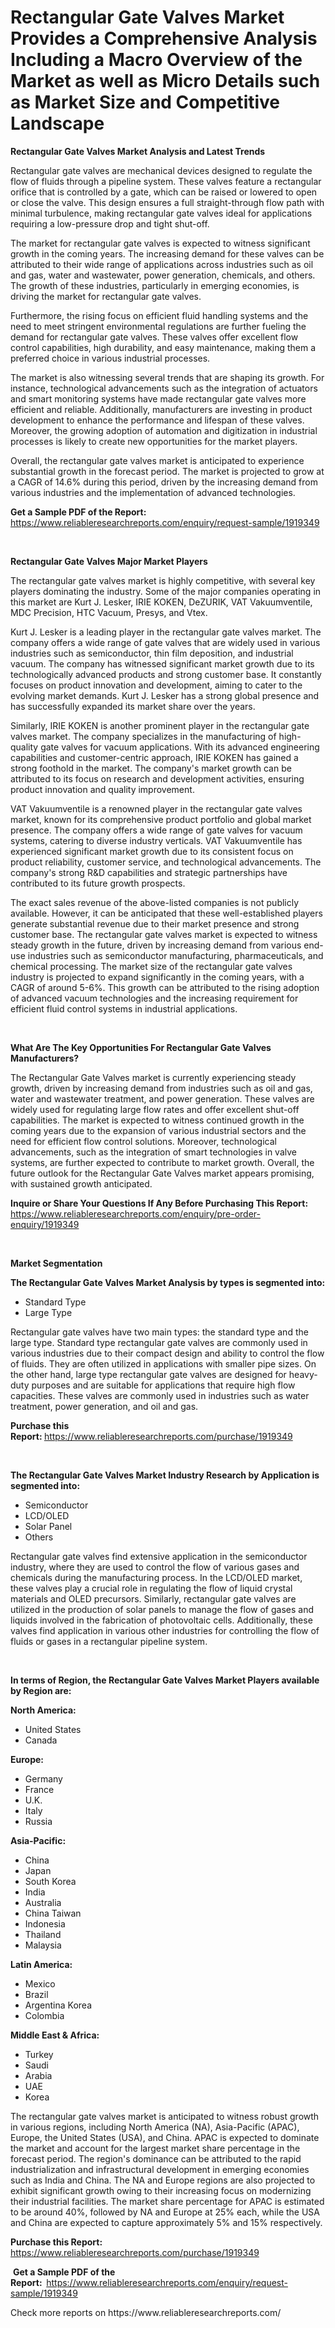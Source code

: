 <p><h1>Rectangular Gate Valves Market Provides a Comprehensive Analysis Including a Macro Overview of the Market as well as Micro Details such as Market Size and Competitive Landscape</h1></p><p><strong>Rectangular Gate Valves Market Analysis and Latest Trends</strong></p>
<p><p>Rectangular gate valves are mechanical devices designed to regulate the flow of fluids through a pipeline system. These valves feature a rectangular orifice that is controlled by a gate, which can be raised or lowered to open or close the valve. This design ensures a full straight-through flow path with minimal turbulence, making rectangular gate valves ideal for applications requiring a low-pressure drop and tight shut-off.</p><p>The market for rectangular gate valves is expected to witness significant growth in the coming years. The increasing demand for these valves can be attributed to their wide range of applications across industries such as oil and gas, water and wastewater, power generation, chemicals, and others. The growth of these industries, particularly in emerging economies, is driving the market for rectangular gate valves.</p><p>Furthermore, the rising focus on efficient fluid handling systems and the need to meet stringent environmental regulations are further fueling the demand for rectangular gate valves. These valves offer excellent flow control capabilities, high durability, and easy maintenance, making them a preferred choice in various industrial processes.</p><p>The market is also witnessing several trends that are shaping its growth. For instance, technological advancements such as the integration of actuators and smart monitoring systems have made rectangular gate valves more efficient and reliable. Additionally, manufacturers are investing in product development to enhance the performance and lifespan of these valves. Moreover, the growing adoption of automation and digitization in industrial processes is likely to create new opportunities for the market players.</p><p>Overall, the rectangular gate valves market is anticipated to experience substantial growth in the forecast period. The market is projected to grow at a CAGR of 14.6% during this period, driven by the increasing demand from various industries and the implementation of advanced technologies.</p></p>
<p><strong>Get a Sample PDF of the Report:&nbsp;</strong> <a href="https://www.reliableresearchreports.com/enquiry/request-sample/1919349">https://www.reliableresearchreports.com/enquiry/request-sample/1919349</a></p>
<p>&nbsp;</p>
<p><strong>Rectangular Gate Valves Major Market Players</strong></p>
<p><p>The rectangular gate valves market is highly competitive, with several key players dominating the industry. Some of the major companies operating in this market are Kurt J. Lesker, IRIE KOKEN, DeZURIK, VAT Vakuumventile, MDC Precision, HTC Vacuum, Presys, and Vtex.</p><p>Kurt J. Lesker is a leading player in the rectangular gate valves market. The company offers a wide range of gate valves that are widely used in various industries such as semiconductor, thin film deposition, and industrial vacuum. The company has witnessed significant market growth due to its technologically advanced products and strong customer base. It constantly focuses on product innovation and development, aiming to cater to the evolving market demands. Kurt J. Lesker has a strong global presence and has successfully expanded its market share over the years.</p><p>Similarly, IRIE KOKEN is another prominent player in the rectangular gate valves market. The company specializes in the manufacturing of high-quality gate valves for vacuum applications. With its advanced engineering capabilities and customer-centric approach, IRIE KOKEN has gained a strong foothold in the market. The company's market growth can be attributed to its focus on research and development activities, ensuring product innovation and quality improvement.</p><p>VAT Vakuumventile is a renowned player in the rectangular gate valves market, known for its comprehensive product portfolio and global market presence. The company offers a wide range of gate valves for vacuum systems, catering to diverse industry verticals. VAT Vakuumventile has experienced significant market growth due to its consistent focus on product reliability, customer service, and technological advancements. The company's strong R&D capabilities and strategic partnerships have contributed to its future growth prospects.</p><p>The exact sales revenue of the above-listed companies is not publicly available. However, it can be anticipated that these well-established players generate substantial revenue due to their market presence and strong customer base. The rectangular gate valves market is expected to witness steady growth in the future, driven by increasing demand from various end-use industries such as semiconductor manufacturing, pharmaceuticals, and chemical processing. The market size of the rectangular gate valves industry is projected to expand significantly in the coming years, with a CAGR of around 5-6%. This growth can be attributed to the rising adoption of advanced vacuum technologies and the increasing requirement for efficient fluid control systems in industrial applications.</p></p>
<p>&nbsp;</p>
<p><strong>What Are The Key Opportunities For Rectangular Gate Valves Manufacturers?</strong></p>
<p><p>The Rectangular Gate Valves market is currently experiencing steady growth, driven by increasing demand from industries such as oil and gas, water and wastewater treatment, and power generation. These valves are widely used for regulating large flow rates and offer excellent shut-off capabilities. The market is expected to witness continued growth in the coming years due to the expansion of various industrial sectors and the need for efficient flow control solutions. Moreover, technological advancements, such as the integration of smart technologies in valve systems, are further expected to contribute to market growth. Overall, the future outlook for the Rectangular Gate Valves market appears promising, with sustained growth anticipated.</p></p>
<p><strong>Inquire or Share Your Questions If Any Before Purchasing This Report:</strong> <a href="https://www.reliableresearchreports.com/enquiry/pre-order-enquiry/1919349">https://www.reliableresearchreports.com/enquiry/pre-order-enquiry/1919349</a></p>
<p>&nbsp;</p>
<p><strong>Market Segmentation</strong></p>
<p><strong>The Rectangular Gate Valves Market Analysis by types is segmented into:</strong></p>
<p><ul><li>Standard Type</li><li>Large Type</li></ul></p>
<p><p>Rectangular gate valves have two main types: the standard type and the large type. Standard type rectangular gate valves are commonly used in various industries due to their compact design and ability to control the flow of fluids. They are often utilized in applications with smaller pipe sizes. On the other hand, large type rectangular gate valves are designed for heavy-duty purposes and are suitable for applications that require high flow capacities. These valves are commonly used in industries such as water treatment, power generation, and oil and gas.</p></p>
<p><strong>Purchase this Report:&nbsp;</strong><a href="https://www.reliableresearchreports.com/purchase/1919349">https://www.reliableresearchreports.com/purchase/1919349</a></p>
<p>&nbsp;</p>
<p><strong>The Rectangular Gate Valves Market Industry Research by Application is segmented into:</strong></p>
<p><ul><li>Semiconductor</li><li>LCD/OLED</li><li>Solar Panel</li><li>Others</li></ul></p>
<p><p>Rectangular gate valves find extensive application in the semiconductor industry, where they are used to control the flow of various gases and chemicals during the manufacturing process. In the LCD/OLED market, these valves play a crucial role in regulating the flow of liquid crystal materials and OLED precursors. Similarly, rectangular gate valves are utilized in the production of solar panels to manage the flow of gases and liquids involved in the fabrication of photovoltaic cells. Additionally, these valves find application in various other industries for controlling the flow of fluids or gases in a rectangular pipeline system.</p></p>
<p>&nbsp;</p>
<p><strong>In terms of Region, the Rectangular Gate Valves Market Players available by Region are:</strong></p>
<p>
    <p> <strong> North America: </strong>
        <ul>
            <li>United States</li>
            <li>Canada</li>
        </ul>
        </p> 
    <p> <strong> Europe: </strong>
        <ul>
            <li>Germany</li>
            <li>France</li>
            <li>U.K.</li>
            <li>Italy</li>
            <li>Russia</li>
        </ul>
        </p> 
    <p> <strong> Asia-Pacific: </strong>
        <ul>
            <li>China</li>
            <li>Japan</li>
            <li>South Korea</li>
            <li>India</li>
            <li>Australia</li>
            <li>China Taiwan</li>
            <li>Indonesia</li>
            <li>Thailand</li>
            <li>Malaysia</li>
        </ul>
        </p> 
    <p> <strong> Latin America: </strong>
        <ul>
            <li>Mexico</li>
            <li>Brazil</li>
            <li>Argentina Korea</li>
            <li>Colombia</li>
        </ul>
        </p> 
    <p> <strong> Middle East & Africa: </strong>
        <ul>
            <li>Turkey</li>
            <li>Saudi</li>
            <li>Arabia</li>
            <li>UAE</li>
            <li>Korea</li>
        </ul>
    </p>
    </p>
<p><p>The rectangular gate valves market is anticipated to witness robust growth in various regions, including North America (NA), Asia-Pacific (APAC), Europe, the United States (USA), and China. APAC is expected to dominate the market and account for the largest market share percentage in the forecast period. The region's dominance can be attributed to the rapid industrialization and infrastructural development in emerging economies such as India and China. The NA and Europe regions are also projected to exhibit significant growth owing to their increasing focus on modernizing their industrial facilities. The market share percentage for APAC is estimated to be around 40%, followed by NA and Europe at 25% each, while the USA and China are expected to capture approximately 5% and 15% respectively.</p></p>
<p><strong>Purchase this Report: </strong><a href="https://www.reliableresearchreports.com/purchase/1919349">https://www.reliableresearchreports.com/purchase/1919349</a></p>
<p>&nbsp;<strong>Get a Sample PDF of the Report:&nbsp;&nbsp;</strong><a href="https://www.reliableresearchreports.com/enquiry/request-sample/1919349">https://www.reliableresearchreports.com/enquiry/request-sample/1919349</a></p>
<p><strong></strong></p>
<p>Check more reports on https://www.reliableresearchreports.com/</p>
